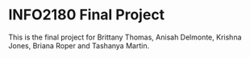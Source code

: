 # INFO2180 Final Project

This is the final project for Brittany Thomas, Anisah Delmonte, Krishna Jones, Briana Roper and Tashanya Martin.
